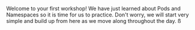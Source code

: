 Welcome to your first workshop! We have just learned about Pods and Namespaces so it is time for us to practice. Don't worry, we will start very simple and build up from here as we move along throughout the day.
ß